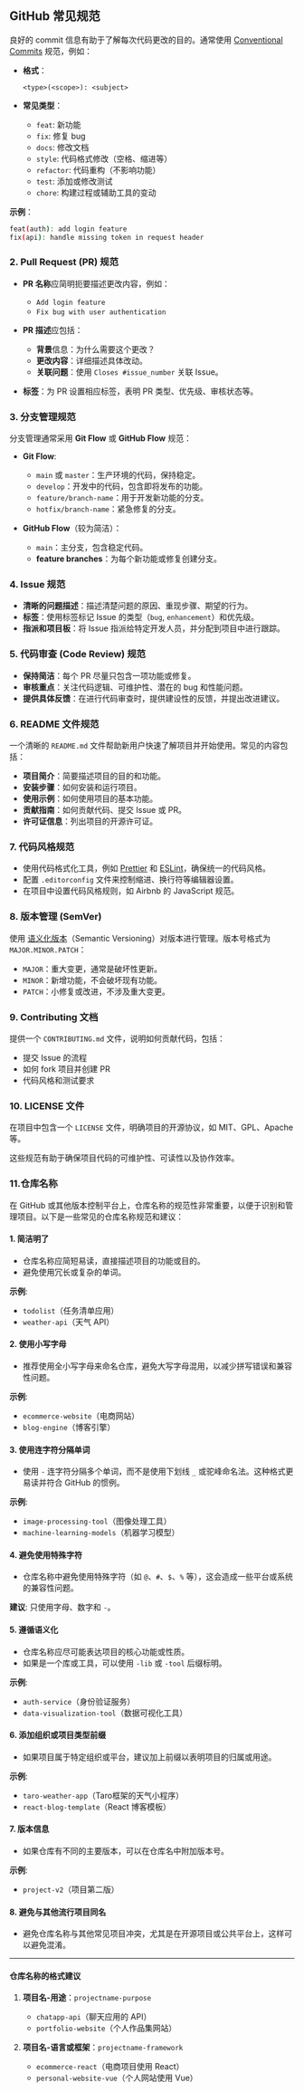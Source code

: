 ## GitHub 常见规范

   良好的 commit 信息有助于了解每次代码更改的目的。通常使用 [Conventional Commits](https://www.conventionalcommits.org/) 规范，例如：

   - **格式**：
     ```
     <type>(<scope>): <subject>
     ```

   - **常见类型**：
     - `feat`: 新功能
     - `fix`: 修复 bug
     - `docs`: 修改文档
     - `style`: 代码格式修改（空格、缩进等）
     - `refactor`: 代码重构（不影响功能）
     - `test`: 添加或修改测试
     - `chore`: 构建过程或辅助工具的变动

   **示例**：
   ```bash
   feat(auth): add login feature
   fix(api): handle missing token in request header
   ```

### 2. **Pull Request (PR) 规范**
   - **PR 名称**应简明扼要描述更改内容，例如：
     - `Add login feature`
     - `Fix bug with user authentication`
   
   - **PR 描述**应包括：
     - **背景**信息：为什么需要这个更改？
     - **更改内容**：详细描述具体改动。
     - **关联问题**：使用 `Closes #issue_number` 关联 Issue。

   - **标签**：为 PR 设置相应标签，表明 PR 类型、优先级、审核状态等。

### 3. **分支管理规范**
   分支管理通常采用 **Git Flow** 或 **GitHub Flow** 规范：

   - **Git Flow**:
     - `main` 或 `master`：生产环境的代码，保持稳定。
     - `develop`：开发中的代码，包含即将发布的功能。
     - `feature/branch-name`：用于开发新功能的分支。
     - `hotfix/branch-name`：紧急修复的分支。

   - **GitHub Flow**（较为简洁）：
     - `main`：主分支，包含稳定代码。
     - **feature branches**：为每个新功能或修复创建分支。

### 4. **Issue 规范**
   - **清晰的问题描述**：描述清楚问题的原因、重现步骤、期望的行为。
   - **标签**：使用标签标记 Issue 的类型（`bug`, `enhancement`）和优先级。
   - **指派和项目板**：将 Issue 指派给特定开发人员，并分配到项目中进行跟踪。

### 5. **代码审查 (Code Review) 规范**
   - **保持简洁**：每个 PR 尽量只包含一项功能或修复。
   - **审核重点**：关注代码逻辑、可维护性、潜在的 bug 和性能问题。
   - **提供具体反馈**：在进行代码审查时，提供建设性的反馈，并提出改进建议。

### 6. **README 文件规范**
   一个清晰的 `README.md` 文件帮助新用户快速了解项目并开始使用。常见的内容包括：
   - **项目简介**：简要描述项目的目的和功能。
   - **安装步骤**：如何安装和运行项目。
   - **使用示例**：如何使用项目的基本功能。
   - **贡献指南**：如何贡献代码、提交 Issue 或 PR。
   - **许可证信息**：列出项目的开源许可证。

### 7. **代码风格规范**
   - 使用代码格式化工具，例如 [Prettier](https://prettier.io/) 和 [ESLint](https://eslint.org/)，确保统一的代码风格。
   - 配置 `.editorconfig` 文件来控制缩进、换行符等编辑器设置。
   - 在项目中设置代码风格规则，如 Airbnb 的 JavaScript 规范。

### 8. **版本管理 (SemVer)**
   使用 [语义化版本](https://semver.org/)（Semantic Versioning）对版本进行管理。版本号格式为 `MAJOR.MINOR.PATCH`：
   - `MAJOR`：重大变更，通常是破坏性更新。
   - `MINOR`：新增功能，不会破坏现有功能。
   - `PATCH`：小修复或改进，不涉及重大变更。

### 9. **Contributing 文档**
   提供一个 `CONTRIBUTING.md` 文件，说明如何贡献代码，包括：
   - 提交 Issue 的流程
   - 如何 fork 项目并创建 PR
   - 代码风格和测试要求

### 10. **LICENSE 文件**
   在项目中包含一个 `LICENSE` 文件，明确项目的开源协议，如 MIT、GPL、Apache 等。

这些规范有助于确保项目代码的可维护性、可读性以及协作效率。

### 11.仓库名称

在 GitHub 或其他版本控制平台上，仓库名称的规范性非常重要，以便于识别和管理项目。以下是一些常见的仓库名称规范和建议：

#### 1. **简洁明了**
   - 仓库名称应简短易读，直接描述项目的功能或目的。
   - 避免使用冗长或复杂的单词。

   **示例**:
   - `todolist`（任务清单应用）
   - `weather-api`（天气 API）

#### 2. **使用小写字母**
   - 推荐使用全小写字母来命名仓库，避免大写字母混用，以减少拼写错误和兼容性问题。

   **示例**:
   - `ecommerce-website`（电商网站）
   - `blog-engine`（博客引擎）

#### 3. **使用连字符分隔单词**
   - 使用 `-` 连字符分隔多个单词，而不是使用下划线 `_` 或驼峰命名法。这种格式更易读并符合 GitHub 的惯例。

   **示例**:
   - `image-processing-tool`（图像处理工具）
   - `machine-learning-models`（机器学习模型）

#### 4. **避免使用特殊字符**
   - 仓库名称中避免使用特殊字符（如 `@`、`#`、`$`、`%` 等），这会造成一些平台或系统的兼容性问题。

   **建议**: 只使用字母、数字和 `-`。

#### 5. **遵循语义化**
   - 仓库名称应尽可能表达项目的核心功能或性质。
   - 如果是一个库或工具，可以使用 `-lib` 或 `-tool` 后缀标明。

   **示例**:
   - `auth-service`（身份验证服务）
   - `data-visualization-tool`（数据可视化工具）

#### 6. **添加组织或项目类型前缀**
   - 如果项目属于特定组织或平台，建议加上前缀以表明项目的归属或用途。

   **示例**:
   - `taro-weather-app`（Taro框架的天气小程序）
   - `react-blog-template`（React 博客模板）

#### 7. **版本信息**
   - 如果仓库有不同的主要版本，可以在仓库名中附加版本号。

   **示例**:
   - `project-v2`（项目第二版）

#### 8. **避免与其他流行项目同名**
   - 避免仓库名称与其他常见项目冲突，尤其是在开源项目或公共平台上，这样可以避免混淆。

---

#### 仓库名称的格式建议
1. **项目名-用途**：`projectname-purpose`
   - `chatapp-api`（聊天应用的 API）
   - `portfolio-website`（个人作品集网站）

2. **项目名-语言或框架**：`projectname-framework`
   - `ecommerce-react`（电商项目使用 React）
   - `personal-website-vue`（个人网站使用 Vue）
